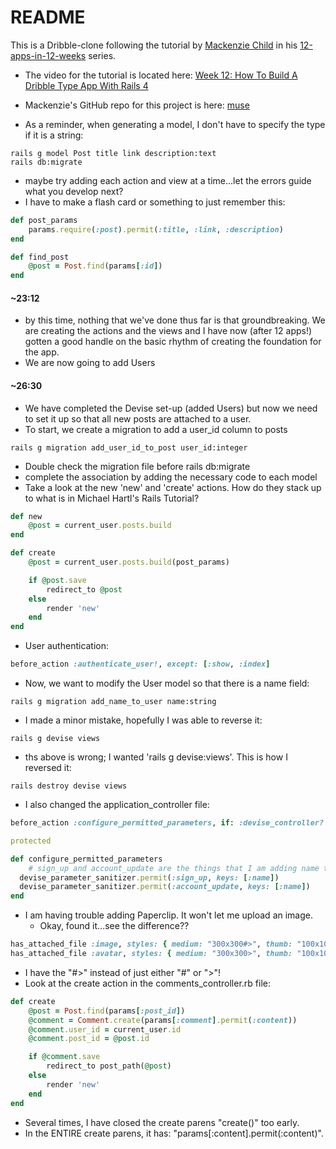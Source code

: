 # README

This is a Dribble-clone following the tutorial by [Mackenzie Child](https://mackenziechild.me/) in his
[12-apps-in-12-weeks](https://mackenziechild.me/12-in-12/) series.  
* The video for the tutorial is located here: [Week 12: How To Build A Dribble Type App With Rails 4](https://mackenziechild.me/12-in-12/12/)
* Mackenzie's GitHub repo for this project is here: [muse](https://github.com/mackenziechild/muse)



* As a reminder, when generating a model, I don't have to specify the type if it is a string:
```shell
rails g model Post title link description:text
rails db:migrate
```
* maybe try adding each action and view at a time...let the errors guide what you develop next?
* I have to make a flash card or something to just remember this:
```ruby
def post_params
	params.require(:post).permit(:title, :link, :description)
end

def find_post
	@post = Post.find(params[:id])
end
```
#### ~23:12
* by this time, nothing that we've done thus far is that groundbreaking.  We are creating the actions and the views
and I have now (after 12 apps!) gotten a good handle on the basic rhythm of creating the foundation for the app. 
* We are now going to add Users
#### ~26:30
* We have completed the Devise set-up (added Users) but now we need to set it up so that all new posts are attached to
a user.
* To start, we create a migration to add a user_id column to posts
```shell
rails g migration add_user_id_to_post user_id:integer
```
* Double check the migration file before rails db:migrate
* complete the association by adding the necessary code to each model
* Take a look at the new 'new' and 'create' actions. How do they stack up to what is in Michael Hartl's Rails Tutorial?
```ruby
def new
	@post = current_user.posts.build
end

def create
	@post = current_user.posts.build(post_params)

	if @post.save
		redirect_to @post
	else
		render 'new'
	end
end
```
* User authentication:
```ruby
before_action :authenticate_user!, except: [:show, :index]
```
* Now, we want to modify the User model so that there is a name field:
```shell
rails g migration add_name_to_user name:string
```
* I made a minor mistake, hopefully I was able to reverse it:
```shell
rails g devise views
```
  * ths above is wrong; I wanted 'rails g devise:views'.  This is how I reversed it:
```shell
rails destroy devise views
```
* I also changed the application_controller file:
```ruby
before_action :configure_permitted_parameters, if: :devise_controller?

protected

def configure_permitted_parameters
	# sign_up and account_update are the things that I am adding name to (as part of authentication)
  devise_parameter_sanitizer.permit(:sign_up, keys: [:name])
  devise_parameter_sanitizer.permit(:account_update, keys: [:name])
end
```
* I am having trouble adding Paperclip.  It won't let me upload an image.
  * Okay, found it...see the difference??
```ruby
has_attached_file :image, styles: { medium: "300x300#>", thumb: "100x100#>" } # my post.rb file
has_attached_file :avatar, styles: { medium: "300x300>", thumb: "100x100>" } # example model file
```
* I have the "#>" instead of just either "#" or ">"! 
* Look at the create action in the comments_controller.rb file:
```ruby
def create
	@post = Post.find(params[:post_id])
	@comment = Comment.create(params[:comment].permit(:content))
	@comment.user_id = current_user.id
	@comment.post_id = @post.id

	if @comment.save
		redirect_to post_path(@post)
	else
		render 'new'
	end
end
```
  * Several times, I have closed the create parens "create()" too early.  
  * In the ENTIRE create parens, it has: "params[:content].permit(:content)".


